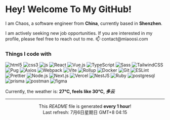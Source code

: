 <h1>Hey! Welcome To My GitHub!</h1>

<p>I am Chaos, a software engineer from <b>China</b>, currently based in <b>Shenzhen</b>.</p>
<p>I am actively seeking new job opportunities. If you are interested in my profile, please feel free to reach out to me. 📫 contact@miaoosi.com</p>

<h3>Things I code with</h3>
<p>
  <img alt="html5" src="https://img.shields.io/badge/-HTML5-f16334?style=flat-square&logo=html5&logoColor=white" />
  <img alt="css3" src="https://img.shields.io/badge/-CSS3-3664F8?style=flat-square&logo=css3&logoColor=white" />
  <img alt="js" src="https://img.shields.io/badge/-JavaScript-EEDA4D?style=flat-square&logo=JavaScript&logoColor=white" />
  <img alt="React" src="https://img.shields.io/badge/-React.js-0a7ea3?style=flat-square&logo=react&logoColor=white" />
  <img alt="Vue.js" src="https://img.shields.io/badge/-Vue.js-31a06f?style=flat-square&logo=vue.js&logoColor=white" />
  <img alt="TypeScript" src="https://img.shields.io/badge/-TypeScript-3077c6?style=flat-square&logo=typescript&logoColor=white" />
  <img alt="Sass" src="https://img.shields.io/badge/-Sass-CC6699?style=flat-square&logo=sass&logoColor=white" />
  <img alt="TailwindCSS" src="https://img.shields.io/badge/-TailwindCSS-37bcf8?style=flat-square&logo=tailwindcss&logoColor=white" />
  <img alt="Pug" src="https://img.shields.io/badge/-Pug-A86454?style=flat-square&logo=pug&logoColor=white" />
  <img alt="Axios" src="https://img.shields.io/badge/-Axios-671CDE?style=flat-square&logo=axios&logoColor=white" />
  <img alt="Webpack" src="https://img.shields.io/badge/-Webpack-2b3a42?style=flat-square&logo=webpack&logoColor=white" />
  <img alt="Vite" src="https://img.shields.io/badge/-Vite-906cfe?style=flat-square&logo=vite&logoColor=white" />
  <img alt="Rollup" src="https://img.shields.io/badge/-Rollup-FE3333?style=flat-square&logo=rollup.js&logoColor=white" />
  <img alt="Docker" src="https://img.shields.io/badge/-Docker-003f8c?style=flat-square&logo=docker&logoColor=white" />
  <img alt="Git" src="https://img.shields.io/badge/-Git-ec5135?style=flat-square&logo=git&logoColor=white" />
  <img alt="ESLint" src="https://img.shields.io/badge/-ESLint-7d7ef1?style=flat-square&logo=eslint&logoColor=white" />
  <img alt="Prettier" src="https://img.shields.io/badge/-Prettier-f8bb45?style=flat-square&logo=prettier&logoColor=white" />
  <img alt="Node.js" src="https://img.shields.io/badge/-Node.js-7fb901?style=flat-square&logo=Node.js&logoColor=white" />
  <img alt="Next.js" src="https://img.shields.io/badge/-Next.js-2f2f2f?style=flat-square&logo=Next.js&logoColor=white" />
  <img alt="Vercel" src="https://img.shields.io/badge/-Vercel-000000?style=flat-square&logo=vercel&logoColor=white" />
  <img alt="NestJS" src="https://img.shields.io/badge/-NestJS-ea2845?style=flat-square&logo=NestJS&logoColor=white" />
  <img alt="Ruby" src="https://img.shields.io/badge/-Ruby-ab1201?style=flat-square&logo=ruby&logoColor=white" />
  <img alt="postgresql" src="https://img.shields.io/badge/-PostgreSQL-326593?style=flat-square&logo=postgresql&logoColor=white" />
  <img alt="prisma" src="https://img.shields.io/badge/-Prisma-4C51BE?style=flat-square&logo=prisma&logoColor=white" />
  <img alt="postman" src="https://img.shields.io/badge/-Postman-FE6C37?style=flat-square&logo=postman&logoColor=white" />
  <img alt="figma" src="https://img.shields.io/badge/-Figma-2C2D33?style=flat-square&logo=figma&logoColor=white" />
</p>

<p>
  Currently, the weather is: <b>27°C, feels like 30°C, <i>多云</i></b>
</p>

------------

<p align="center">
This <i>README</i> file is generated <b>every 1 hour</b>!</br>Last refresh: 7月6日星期日 GMT+8 04:15
</p>

